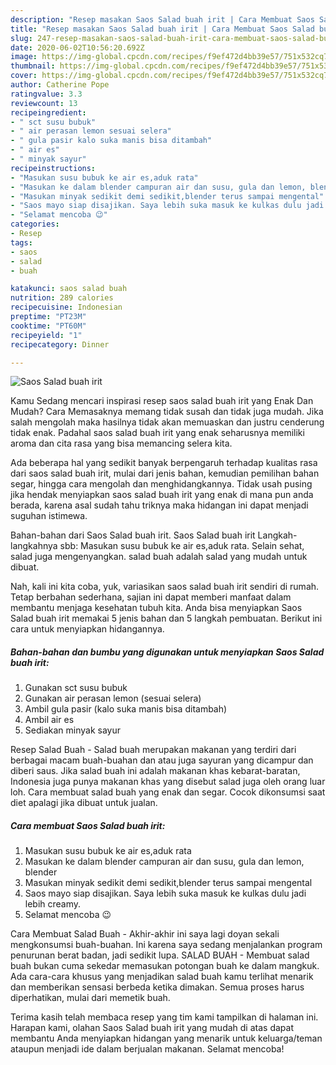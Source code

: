 ```yaml
---
description: "Resep masakan Saos Salad buah irit | Cara Membuat Saos Salad buah irit Yang Enak dan Simpel"
title: "Resep masakan Saos Salad buah irit | Cara Membuat Saos Salad buah irit Yang Enak dan Simpel"
slug: 247-resep-masakan-saos-salad-buah-irit-cara-membuat-saos-salad-buah-irit-yang-enak-dan-simpel
date: 2020-06-02T10:56:20.692Z
image: https://img-global.cpcdn.com/recipes/f9ef472d4bb39e57/751x532cq70/saos-salad-buah-irit-foto-resep-utama.jpg
thumbnail: https://img-global.cpcdn.com/recipes/f9ef472d4bb39e57/751x532cq70/saos-salad-buah-irit-foto-resep-utama.jpg
cover: https://img-global.cpcdn.com/recipes/f9ef472d4bb39e57/751x532cq70/saos-salad-buah-irit-foto-resep-utama.jpg
author: Catherine Pope
ratingvalue: 3.3
reviewcount: 13
recipeingredient:
- " sct susu bubuk"
- " air perasan lemon sesuai selera"
- " gula pasir kalo suka manis bisa ditambah"
- " air es"
- " minyak sayur"
recipeinstructions:
- "Masukan susu bubuk ke air es,aduk rata"
- "Masukan ke dalam blender campuran air dan susu, gula dan lemon, blender"
- "Masukan minyak sedikit demi sedikit,blender terus sampai mengental"
- "Saos mayo siap disajikan. Saya lebih suka masuk ke kulkas dulu jadi lebih creamy."
- "Selamat mencoba 😉"
categories:
- Resep
tags:
- saos
- salad
- buah

katakunci: saos salad buah 
nutrition: 289 calories
recipecuisine: Indonesian
preptime: "PT23M"
cooktime: "PT60M"
recipeyield: "1"
recipecategory: Dinner

---
```



![Saos Salad buah irit](https://img-global.cpcdn.com/recipes/f9ef472d4bb39e57/751x532cq70/saos-salad-buah-irit-foto-resep-utama.jpg)

Kamu Sedang mencari inspirasi resep saos salad buah irit yang Enak Dan Mudah? Cara Memasaknya memang tidak susah dan tidak juga mudah. Jika salah mengolah maka hasilnya tidak akan memuaskan dan justru cenderung tidak enak. Padahal saos salad buah irit yang enak seharusnya memiliki aroma dan cita rasa yang bisa memancing selera kita.

Ada beberapa hal yang sedikit banyak berpengaruh terhadap kualitas rasa dari saos salad buah irit, mulai dari jenis bahan, kemudian pemilihan bahan segar, hingga cara mengolah dan menghidangkannya. Tidak usah pusing jika hendak menyiapkan saos salad buah irit yang enak di mana pun anda berada, karena asal sudah tahu triknya maka hidangan ini dapat menjadi suguhan istimewa.

Bahan-bahan dari Saos Salad buah irit. Saos Salad buah irit Langkah-langkahnya sbb: Masukan susu bubuk ke air es,aduk rata. Selain sehat, salad juga mengenyangkan. salad buah adalah salad yang mudah untuk dibuat.


Nah, kali ini kita coba, yuk, variasikan saos salad buah irit sendiri di rumah. Tetap berbahan sederhana, sajian ini dapat memberi manfaat dalam membantu menjaga kesehatan tubuh kita. Anda bisa menyiapkan Saos Salad buah irit memakai 5 jenis bahan dan 5 langkah pembuatan. Berikut ini cara untuk menyiapkan hidangannya.

<!--inarticleads1-->

##### Bahan-bahan dan bumbu yang digunakan untuk menyiapkan Saos Salad buah irit:

1. Gunakan  sct susu bubuk
1. Gunakan  air perasan lemon (sesuai selera)
1. Ambil  gula pasir (kalo suka manis bisa ditambah)
1. Ambil  air es
1. Sediakan  minyak sayur


Resep Salad Buah - Salad buah merupakan makanan yang terdiri dari berbagai macam buah-buahan dan atau juga sayuran yang dicampur dan diberi saus. Jika salad buah ini adalah makanan khas kebarat-baratan, Indonesia juga punya makanan khas yang disebut salad juga oleh orang luar loh. Cara membuat salad buah yang enak dan segar. Cocok dikonsumsi saat diet apalagi jika dibuat untuk jualan. 

<!--inarticleads2-->

##### Cara membuat Saos Salad buah irit:

1. Masukan susu bubuk ke air es,aduk rata
1. Masukan ke dalam blender campuran air dan susu, gula dan lemon, blender
1. Masukan minyak sedikit demi sedikit,blender terus sampai mengental
1. Saos mayo siap disajikan. Saya lebih suka masuk ke kulkas dulu jadi lebih creamy.
1. Selamat mencoba 😉


Cara Membuat Salad Buah - Akhir-akhir ini saya lagi doyan sekali mengkonsumsi buah-buahan. Ini karena saya sedang menjalankan program penurunan berat badan, jadi sedikit lupa. SALAD BUAH - Membuat salad buah bukan cuma sekedar memasukan potongan buah ke dalam mangkuk. Ada cara-cara khusus yang menjadikan salad buah kamu terlihat menarik dan memberikan sensasi berbeda ketika dimakan. Semua proses harus diperhatikan, mulai dari memetik buah. 

Terima kasih telah membaca resep yang tim kami tampilkan di halaman ini. Harapan kami, olahan Saos Salad buah irit yang mudah di atas dapat membantu Anda menyiapkan hidangan yang menarik untuk keluarga/teman ataupun menjadi ide dalam berjualan makanan. Selamat mencoba!
